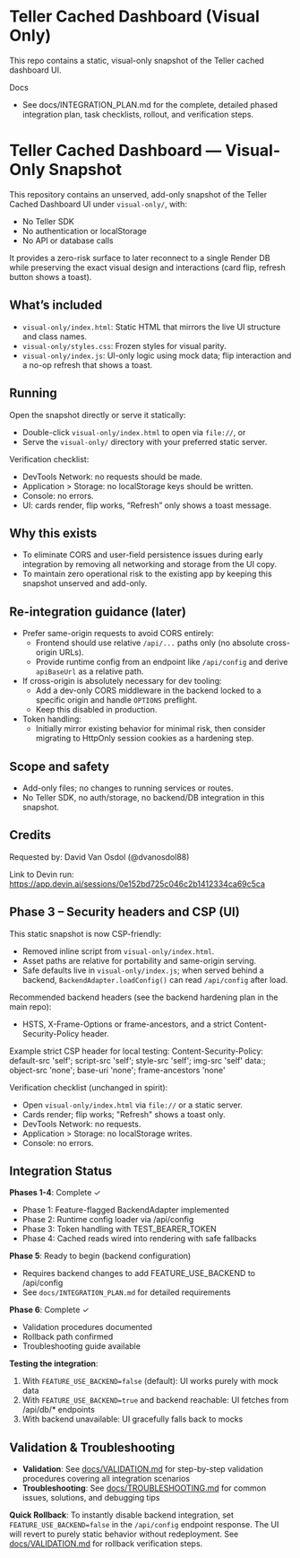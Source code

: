# Teller Cached Dashboard (Visual Only)

This repo contains a static, visual-only snapshot of the Teller cached dashboard UI.

Docs
- See docs/INTEGRATION_PLAN.md for the complete, detailed phased integration plan, task checklists, rollout, and verification steps.


# Teller Cached Dashboard — Visual-Only Snapshot

This repository contains an unserved, add-only snapshot of the Teller Cached Dashboard UI under `visual-only/`, with:
- No Teller SDK
- No authentication or localStorage
- No API or database calls

It provides a zero-risk surface to later reconnect to a single Render DB while preserving the exact visual design and interactions (card flip, refresh button shows a toast).

## What’s included

- `visual-only/index.html`: Static HTML that mirrors the live UI structure and class names.
- `visual-only/styles.css`: Frozen styles for visual parity.
- `visual-only/index.js`: UI-only logic using mock data; flip interaction and a no-op refresh that shows a toast.

## Running

Open the snapshot directly or serve it statically:
- Double-click `visual-only/index.html` to open via `file://`, or
- Serve the `visual-only/` directory with your preferred static server.

Verification checklist:
- DevTools Network: no requests should be made.
- Application > Storage: no localStorage keys should be written.
- Console: no errors.
- UI: cards render, flip works, “Refresh” only shows a toast message.

## Why this exists

- To eliminate CORS and user-field persistence issues during early integration by removing all networking and storage from the UI copy.
- To maintain zero operational risk to the existing app by keeping this snapshot unserved and add-only.

## Re-integration guidance (later)

- Prefer same-origin requests to avoid CORS entirely:
  - Frontend should use relative `/api/...` paths only (no absolute cross-origin URLs).
  - Provide runtime config from an endpoint like `/api/config` and derive `apiBaseUrl` as a relative path.
- If cross-origin is absolutely necessary for dev tooling:
  - Add a dev-only CORS middleware in the backend locked to a specific origin and handle `OPTIONS` preflight.
  - Keep this disabled in production.
- Token handling:
  - Initially mirror existing behavior for minimal risk, then consider migrating to HttpOnly session cookies as a hardening step.

## Scope and safety

- Add-only files; no changes to running services or routes.
- No Teller SDK, no auth/storage, no backend/DB integration in this snapshot.

## Credits

Requested by: David Van Osdol (@dvanosdol88)

Link to Devin run: https://app.devin.ai/sessions/0e152bd725c046c2b1412334ca69c5ca
## Phase 3 – Security headers and CSP (UI)

This static snapshot is now CSP-friendly:
- Removed inline script from `visual-only/index.html`.
- Asset paths are relative for portability and same-origin serving.
- Safe defaults live in `visual-only/index.js`; when served behind a backend, `BackendAdapter.loadConfig()` can read `/api/config` after load.

Recommended backend headers (see the backend hardening plan in the main repo):
- HSTS, X-Frame-Options or frame-ancestors, and a strict Content-Security-Policy header.

Example strict CSP header for local testing:
Content-Security-Policy: default-src 'self'; script-src 'self'; style-src 'self'; img-src 'self' data:; object-src 'none'; base-uri 'none'; frame-ancestors 'none'

Verification checklist (unchanged in spirit):
- Open `visual-only/index.html` via `file://` or a static server.
- Cards render; flip works; "Refresh" shows a toast only.
- DevTools Network: no requests.
- Application > Storage: no localStorage writes.
- Console: no errors.

## Integration Status

**Phases 1-4**: Complete ✓
- Phase 1: Feature-flagged BackendAdapter implemented
- Phase 2: Runtime config loader via /api/config
- Phase 3: Token handling with TEST_BEARER_TOKEN
- Phase 4: Cached reads wired into rendering with safe fallbacks

**Phase 5**: Ready to begin (backend configuration)
- Requires backend changes to add FEATURE_USE_BACKEND to /api/config
- See `docs/INTEGRATION_PLAN.md` for detailed requirements

**Phase 6**: Complete ✓
- Validation procedures documented
- Rollback path confirmed
- Troubleshooting guide available

**Testing the integration**:
1. With `FEATURE_USE_BACKEND=false` (default): UI works purely with mock data
2. With `FEATURE_USE_BACKEND=true` and backend reachable: UI fetches from /api/db/* endpoints
3. With backend unavailable: UI gracefully falls back to mocks

## Validation & Troubleshooting

- **Validation**: See [docs/VALIDATION.md](docs/VALIDATION.md) for step-by-step validation procedures covering all integration scenarios
- **Troubleshooting**: See [docs/TROUBLESHOOTING.md](docs/TROUBLESHOOTING.md) for common issues, solutions, and debugging tips

**Quick Rollback**: To instantly disable backend integration, set `FEATURE_USE_BACKEND=false` in the `/api/config` endpoint response. The UI will revert to purely static behavior without redeployment. See [docs/VALIDATION.md](docs/VALIDATION.md#rollback-verification) for rollback verification steps.
